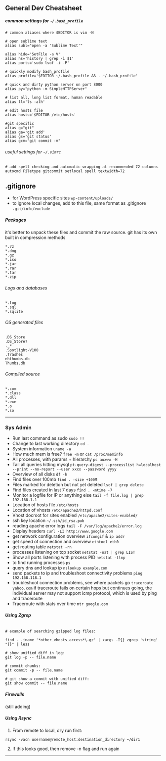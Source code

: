 ## General Dev Cheatsheet

##### common settings for `~/.bash_profile`
```shell
# common aliases where $EDITOR is vim -N

# open sublime text
alias subl="open -a 'Sublime Text'"

alias hide='SetFile -a V'
alias hs='history | grep -i $1'
alias ports='sudo lsof -i -P'

# quickly modify bash_profile
alias profile='$EDITOR ~/.bash_profile && . ~/.bash_profile'

# quick and dirty python server on port 8000
alias py="python -m SimpleHTTPServer"

# list all, long list format, human readable
alias ll='ls -alh'

# edit hosts file
alias hosts='$EDITOR /etc/hosts'

#git specific
alias g="git"
alias ga='git add'
alias gs='git status'
alias gcm="git commit -m"
```
###### useful settings for `~/.vimrc`
```shell
# add spell checking and automatic wrapping at recommended 72 columns
autocmd Filetype gitcommit setlocal spell textwidth=72
```

## .gitignore

+ for WordPress specific sites `wp-content/uploads/`
+ to ignore local changes, add to this file, same format as .gitignore `.git/info/exclude`

##### Packages
it's better to unpack these files and commit the raw source.
git has its own built in compression methods
```shell
*.7z
*.dmg
*.gz
*.iso
*.jar
*.rar
*.tar
*.zip
```
###### Logs and databases
```
*.log
*.sql
*.sqlite
 ```
###### OS generated files
```
.DS_Store
.DS_Store?
._*
.Spotlight-V100
.Trashes
ehthumbs.db
Thumbs.db
```
###### Compiled source
```
*.com
*.class
*.dll
*.exe
*.o
*.so
```
***

### Sys Admin

+ Run last command as sudo `sudo !!`
+ Change to last working directory `cd -`
+ System information `uname -a`
+ How much mem is free? `free -m` or `cat /proc/meminfo`
+ All processes, with params + hierarchy `ps auxww -H`
+ Tail all queries hitting mysql `pt-query-digest --processlist h=localhost --print --no-report --user xxxx --password yyyy`
+ Overview of all disks `df -h`
+ Find files over 100mb `find . -size +100M`
+ Files marked for deletion but not yet deleted `lsof | grep delete`
+ Find files created in last 7 days `find . -mtime -7`
+ Monitor a logfile for IP or anything else `tail -f file.log | grep 192.168.1.1`
+ Location of hosts file `/etc/hosts`
+ Location of vhosts `/etc/apache2/httpd.conf`
+ Vhost docroot for sites enabled `/etc/apache2/sites-enabled/`
+ ssh key location `~/.ssh/id_rsa.pub`
+ reading apache error logs `tail -F /var/log/apache2/error.log`
+ Display headers `curl -LI http://www.google.com`
+ get network configuration overview `ifcongif` & `ip addr`
+ get speed of connection and overview `ethtool eth0`
+ get routing table `netstat -rn`
+ processes listening on tcp socket `netstat -nat | grep LIST`
+ Show all ports listening with process PID `netstat -tlnp`
+ to find running processes `ps`
+ query dns and lookup ip `nslookup example.com`
+ send packets to ip and troubleshoot connectivity problems `ping 192.168.118.1`
+ troubleshoot connection problems, see where packets go `traceroute yahoo.com` if traceroute fails on certain hops but continues going, the individual server may not support icmp protocol, which is used by ping and traceroute
+ Traceroute with stats over time `mtr google.com`

##### Using Zgrep
```shell

# example of searching gzipped log files:

find . -iname '*other_vhosts_access*\.gz' | xargs -I{} zgrep 'string' "{}" | less

# show unified diff in log:
git log -p -- file.name

# commit chunks:
git commit -p -- file.name

# git show a commit with unified diff:
git show commit -- file.name

```

##### Firewalls

(still adding)

##### Using Rsync
1. From remote to local, dry run first: 
```shell
rsync -vacn username@remote_host:destination_directory ~/dir1
```
2. If this looks good, then remove -n flag and run again

***
